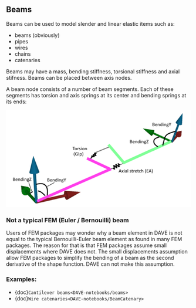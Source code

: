 ## Beams

Beams can be used to model slender and linear elastic items such as:

- beams (obviously)
- pipes
- wires
- chains
- catenaries

Beams may have a mass, bending stiffness, torsional stiffness and axial stifness. Beams can be placed between axis nodes.

A beam node consists of a number of beam segments. Each of these segments has torsion and axis springs at its center and bending springs at its ends:

![image](images/beam_axis_system.png)




### Not a typical FEM (Euler / Bernouilli) beam

Users of FEM packages may wonder why a beam element in DAVE is not equal to the typical Bernouilli-Euler beam element as found in many FEM packages. The reason for that is that FEM packages assume small displacements where DAVE does not. The small displacements assumption allow FEM packages to simplify the bending of a beam as the second derivative of the shape function. DAVE can not make this assumption.

### Examples:

- {doc}`Cantilever beams<DAVE-notebooks/beams>`
- {doc}`Wire catenaries<DAVE-notebooks/BeamCatenary>`